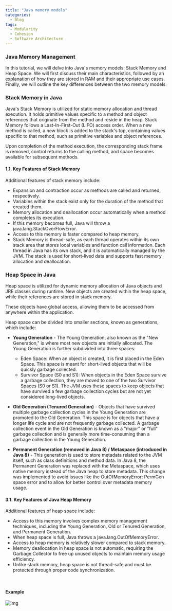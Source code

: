 ```yaml
---
title: "Java memory models"
categories:
  - Blog
tags:
  - Modularity
  - Cohesion
  - Software Architecture
---
```


### Java Memory Management 

In this tutorial, we will delve into Java's memory models: Stack Memory and Heap Space. We will first discuss their main characteristics, followed by an explanation of how they are stored in RAM and their appropriate use cases. Finally, we will outline the key differences between the two memory models.

### Stack Memory in Java
Java's Stack Memory is utilized for static memory allocation and thread execution. It holds primitive values specific to a method and object references that originate from the method and reside in the heap.
Stack Memory follows a Last-In-First-Out (LIFO) access order. When a new method is called, a new block is added to the stack's top, containing values specific to that method, such as primitive variables and object references.

Upon completion of the method execution, the corresponding stack frame is removed, control returns to the calling method, and space becomes available for subsequent methods.

#### 1.1. Key Features of Stack Memory
Additional features of stack memory include:

* Expansion and contraction occur as methods are called and returned, respectively.
* Variables within the stack exist only for the duration of the method that created them.
* Memory allocation and deallocation occur automatically when a method completes its execution.
* If this memory becomes full, Java will throw a java.lang.StackOverFlowError.
* Access to this memory is faster compared to heap memory.
* Stack Memory is thread-safe, as each thread operates within its own stack area that stores local variables and function call information. Each thread in Java has its own stack, and it is automatically managed by the JVM. The stack is used for short-lived data and supports fast memory allocation and deallocation.


### Heap Space in Java
Heap space is utilized for dynamic memory allocation of Java objects and JRE classes during runtime. New objects are created within the heap space, while their references are stored in stack memory.

These objects have global access, allowing them to be accessed from anywhere within the application.

Heap space can be divided into smaller sections, known as generations, which include:

* **Young Generation** - The Young Generation, also known as the "New Generation," is where most new objects are initially allocated. The Young Generation is further subdivided into three spaces:
  * Eden Space: When an object is created, it is first placed in the Eden Space. This space is meant for short-lived objects that will be quickly garbage collected.
  * Survivor Space (S0 and S1): When objects in the Eden Space survive a garbage collection, they are moved to one of the two Survivor Spaces (S0 or S1). The JVM uses these spaces to keep objects that have survived a few garbage collection cycles but are not yet considered long-lived objects.
  
* **Old Generation (Tenured Generation)** - Objects that have survived multiple garbage collection cycles in the Young Generation are promoted to the Old Generation. This space is for objects that have a longer life cycle and are not frequently garbage collected. A garbage collection event in the Old Generation is known as a "major" or "full" garbage collection and is generally more time-consuming than a garbage collection in the Young Generation.

* **Permanent Generation (removed in Java 8) / Metaspace (introduced in Java 8)** - This generation is used to store metadata related to the JVM itself, such as class definitions and method data. In Java 8, the Permanent Generation was replaced with the Metaspace, which uses native memory instead of the Java heap to store metadata. This change was implemented to avoid issues like the OutOfMemoryError: PermGen space error and to allow for better control over metadata memory usage.

#### 3.1. Key Features of Java Heap Memory
Additional features of heap space include:

* Access to this memory involves complex memory management techniques, including the Young Generation, Old or Tenured Generation, and Permanent Generation.
* When heap space is full, Java throws a java.lang.OutOfMemoryError.
* Access to heap memory is relatively slower compared to stack memory.
* Memory deallocation in heap space is not automatic, requiring the Garbage Collector to free up unused objects to maintain memory usage efficiency.
* Unlike stack memory, heap space is not thread-safe and must be protected through proper code synchronization.

<br>

#### Example

![img]({{site.url}}/assets/blog_images/2023-03-25-java-memory-managment/java-heap-stack-diagram.png)
